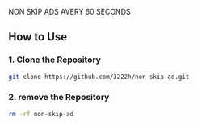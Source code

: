 NON SKIP ADS AVERY 60 SECONDS
## How to Use

### 1. Clone the Repository

```bash
git clone https://github.com/3222h/non-skip-ad.git
```


### 2. remove the Repository

```bash
rm -rf non-skip-ad
```
